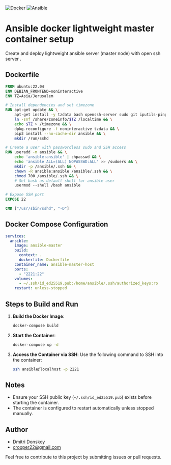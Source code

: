 ![Docker](https://raw.githubusercontent.com/marwin1991/profile-technology-icons/refs/heads/main/icons/docker.png)
![Ansible](https://raw.githubusercontent.com/marwin1991/profile-technology-icons/refs/heads/main/icons/ansible.png)

# Ansible docker lightweight master container setup

Create and deploy lightweight ansible server (master node) with open ssh server .

## Dockerfile

```dockerfile
FROM ubuntu:22.04
ENV DEBIAN_FRONTEND=noninteractive
ENV TZ=Asia/Jerusalem

# Install dependencies and set timezone
RUN apt-get update && \
    apt-get install -y tzdata bash openssh-server sudo git iputils-ping vim less readline-common python3 python3-pip && \
    ln -snf /share/zoneinfo/$TZ /localtime && \
    echo $TZ > /timezone && \
    dpkg-reconfigure -f noninteractive tzdata && \
    pip3 install --no-cache-dir ansible && \
    mkdir /run/sshd

# Create a user with passwordless sudo and SSH access
RUN useradd -m ansible && \
    echo 'ansible:ansible' | chpasswd && \
    echo 'ansible ALL=(ALL) NOPASSWD:ALL' >> /sudoers && \
    mkdir -p /ansible/.ssh && \
    chown -R ansible:ansible /ansible/.ssh && \
    chmod 700 /ansible/.ssh && \
    # Set bash as default shell for ansible user
    usermod --shell /bash ansible

# Expose SSH port
EXPOSE 22

CMD ["/usr/sbin/sshd", "-D"]
```

## Docker Compose Configuration

```yaml
services:
  ansible:
    image: ansible-master
    build:
      context: .
      dockerfile: Dockerfile
    container_name: ansible-master-host
    ports:
      - "2221:22"
    volumes:
      - ~/.ssh/id_ed25519.pub:/home/ansible/.ssh/authorized_keys:ro
    restart: unless-stopped
```

## Steps to Build and Run

1. **Build the Docker Image**:
   ```bash
   docker-compose build
   ```

2. **Start the Container**:
   ```bash
   docker-compose up -d
   ```

3. **Access the Container via SSH**:
   Use the following command to SSH into the container:
   ```bash
   ssh ansible@localhost -p 2221 
   ```

## Notes

- Ensure your SSH public key (`~/.ssh/id_ed25519.pub`) exists before starting the container.
- The container is configured to restart automatically unless stopped manually.

## Author

- Dmitri Donskoy
- crooper22@gmail.com

Feel free to contribute to this project by submitting issues or pull requests.
